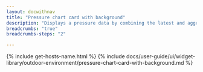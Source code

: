 ```yaml
---
layout: docwithnav
title: "Pressure chart card with background"
description: "Displays a pressure data by combining the latest and aggregated values with the background image and optional simplified chart."
breadcrumbs: "true"
breadcrumbs-steps: "2"

---
```

{% include get-hosts-name.html %}
{% include docs/user-guide/ui/widget-library/outdoor-environment/pressure-chart-card-with-background.md %}
